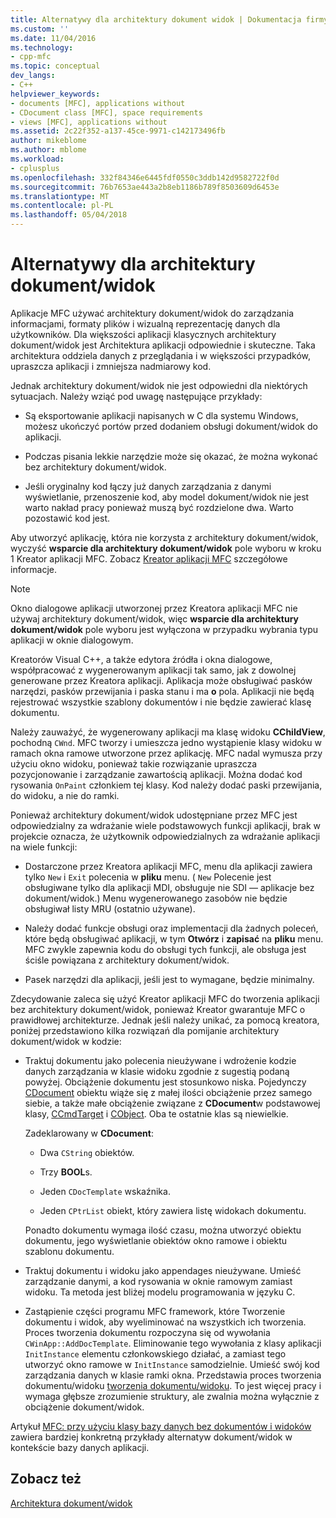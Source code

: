 ```yaml
---
title: Alternatywy dla architektury dokument widok | Dokumentacja firmy Microsoft
ms.custom: ''
ms.date: 11/04/2016
ms.technology:
- cpp-mfc
ms.topic: conceptual
dev_langs:
- C++
helpviewer_keywords:
- documents [MFC], applications without
- CDocument class [MFC], space requirements
- views [MFC], applications without
ms.assetid: 2c22f352-a137-45ce-9971-c142173496fb
author: mikeblome
ms.author: mblome
ms.workload:
- cplusplus
ms.openlocfilehash: 332f84346e6445fdf0550c3ddb142d9582722f0d
ms.sourcegitcommit: 76b7653ae443a2b8eb1186b789f8503609d6453e
ms.translationtype: MT
ms.contentlocale: pl-PL
ms.lasthandoff: 05/04/2018
---
```

# <a name="alternatives-to-the-documentview-architecture"></a>Alternatywy dla architektury dokument/widok
Aplikacje MFC używać architektury dokument/widok do zarządzania informacjami, formaty plików i wizualną reprezentację danych dla użytkowników. Dla większości aplikacji klasycznych architektury dokument/widok jest Architektura aplikacji odpowiednie i skuteczne. Taka architektura oddziela danych z przeglądania i w większości przypadków, upraszcza aplikacji i zmniejsza nadmiarowy kod.  
  
 Jednak architektury dokument/widok nie jest odpowiedni dla niektórych sytuacjach. Należy wziąć pod uwagę następujące przykłady:  
  
-   Są eksportowanie aplikacji napisanych w C dla systemu Windows, możesz ukończyć portów przed dodaniem obsługi dokument/widok do aplikacji.  
  
-   Podczas pisania lekkie narzędzie może się okazać, że można wykonać bez architektury dokument/widok.  
  
-   Jeśli oryginalny kod łączy już danych zarządzania z danymi wyświetlanie, przenoszenie kod, aby model dokument/widok nie jest warto nakład pracy ponieważ muszą być rozdzielone dwa. Warto pozostawić kod jest.  
  
 Aby utworzyć aplikację, która nie korzysta z architektury dokument/widok, wyczyść **wsparcie dla architektury dokument/widok** pole wyboru w kroku 1 Kreator aplikacji MFC. Zobacz [Kreator aplikacji MFC](../mfc/reference/mfc-application-wizard.md) szczegółowe informacje.  
  
> [!NOTE]
>  Okno dialogowe aplikacji utworzonej przez Kreatora aplikacji MFC nie używaj architektury dokument/widok, więc **wsparcie dla architektury dokument/widok** pole wyboru jest wyłączona w przypadku wybrania typu aplikacji w oknie dialogowym.  
  
 Kreatorów Visual C++, a także edytora źródła i okna dialogowe, współpracować z wygenerowanym aplikacji tak samo, jak z dowolnej generowane przez Kreatora aplikacji. Aplikacja może obsługiwać pasków narzędzi, pasków przewijania i paska stanu i ma **o** pola. Aplikacji nie będą rejestrować wszystkie szablony dokumentów i nie będzie zawierać klasę dokumentu.  
  
 Należy zauważyć, że wygenerowany aplikacji ma klasę widoku **CChildView**, pochodną `CWnd`. MFC tworzy i umieszcza jedno wystąpienie klasy widoku w ramach okna ramowe utworzone przez aplikację. MFC nadal wymusza przy użyciu okno widoku, ponieważ takie rozwiązanie upraszcza pozycjonowanie i zarządzanie zawartością aplikacji. Można dodać kod rysowania `OnPaint` członkiem tej klasy. Kod należy dodać paski przewijania, do widoku, a nie do ramki.  
  
 Ponieważ architektury dokument/widok udostępniane przez MFC jest odpowiedzialny za wdrażanie wiele podstawowych funkcji aplikacji, brak w projekcie oznacza, że użytkownik odpowiedzialnych za wdrażanie aplikacji na wiele funkcji:  
  
-   Dostarczone przez Kreatora aplikacji MFC, menu dla aplikacji zawiera tylko `New` i `Exit` polecenia w **pliku** menu. ( `New` Polecenie jest obsługiwane tylko dla aplikacji MDI, obsługuje nie SDI — aplikacje bez dokument/widok.) Menu wygenerowanego zasobów nie będzie obsługiwał listy MRU (ostatnio używane).  
  
-   Należy dodać funkcje obsługi oraz implementacji dla żadnych poleceń, które będą obsługiwać aplikacji, w tym **Otwórz** i **zapisać** na **pliku** menu. MFC zwykle zapewnia kodu do obsługi tych funkcji, ale obsługa jest ściśle powiązana z architektury dokument/widok.  
  
-   Pasek narzędzi dla aplikacji, jeśli jest to wymagane, będzie minimalny.  
  
 Zdecydowanie zaleca się użyć Kreator aplikacji MFC do tworzenia aplikacji bez architektury dokument/widok, ponieważ Kreator gwarantuje MFC o prawidłowej architekturze. Jednak jeśli należy unikać, za pomocą kreatora, poniżej przedstawiono kilka rozwiązań dla pomijanie architektury dokument/widok w kodzie:  
  
-   Traktuj dokumentu jako polecenia nieużywane i wdrożenie kodzie danych zarządzania w klasie widoku zgodnie z sugestią podaną powyżej. Obciążenie dokumentu jest stosunkowo niska. Pojedynczy [CDocument](../mfc/reference/cdocument-class.md) obiektu wiąże się z małej ilości obciążenie przez samego siebie, a także małe obciążenie związane z **CDocument**w podstawowej klasy, [CCmdTarget](../mfc/reference/ccmdtarget-class.md) i [ CObject](../mfc/reference/cobject-class.md). Oba te ostatnie klas są niewielkie.  
  
     Zadeklarowany w **CDocument**:  
  
    -   Dwa `CString` obiektów.  
  
    -   Trzy **BOOL**s.  
  
    -   Jeden `CDocTemplate` wskaźnika.  
  
    -   Jeden `CPtrList` obiekt, który zawiera listę widokach dokumentu.  
  
     Ponadto dokumentu wymaga ilość czasu, można utworzyć obiektu dokumentu, jego wyświetlanie obiektów okno ramowe i obiektu szablonu dokumentu.  
  
-   Traktuj dokumentu i widoku jako appendages nieużywane. Umieść zarządzanie danymi, a kod rysowania w oknie ramowym zamiast widoku. Ta metoda jest bliżej modelu programowania w języku C.  
  
-   Zastąpienie części programu MFC framework, które Tworzenie dokumentu i widok, aby wyeliminować na wszystkich ich tworzenia. Proces tworzenia dokumentu rozpoczyna się od wywołania `CWinApp::AddDocTemplate`. Eliminowanie tego wywołania z klasy aplikacji `InitInstance` elementu członkowskiego działać, a zamiast tego utworzyć okno ramowe w `InitInstance` samodzielnie. Umieść swój kod zarządzania danych w klasie ramki okna. Przedstawia proces tworzenia dokumentu/widoku [tworzenia dokumentu/widoku](../mfc/document-view-creation.md). To jest więcej pracy i wymaga głębsze zrozumienie struktury, ale zwalnia można wyłącznie z obciążenie dokument/widok.  
  
 Artykuł [MFC: przy użyciu klasy bazy danych bez dokumentów i widoków](../data/mfc-using-database-classes-without-documents-and-views.md) zawiera bardziej konkretną przykłady alternatyw dokument/widok w kontekście bazy danych aplikacji.  
  
## <a name="see-also"></a>Zobacz też  
 [Architektura dokument/widok](../mfc/document-view-architecture.md)

